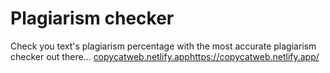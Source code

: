 # Plagiarism checker
Check you text's plagiarism percentage with the most accurate plagiarism checker out there... [copycatweb.netlify.app](https://copycatweb.netlify.app/)https://copycatweb.netlify.app/
